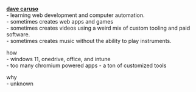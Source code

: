 [//]: # (using \- to use the regular - symbol and spacing stuff, we need       )
[//]: # (to insert <br/> a lot though, which isnt that nice.                   )

**[dave caruso](https://davecode.me)** <br/>
\- learning web development and computer automation. <br/>
\- sometimes creates web apps and games <br/>
\- sometimes creates videos using a weird mix of custom tooling and paid software. <br/>
\- sometimes creates music without the ability to play instruments. <br/>

how <br/>
\- windows 11, onedrive, office, and intune<br/>
\- too many chromium powered apps
\- a ton of customized tools<br/>

why <br/>
\- unknown <br/>
